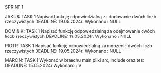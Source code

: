 SPRINT 1

JAKUB: 
TASK 1
Napisać funkcję odpowiedzialną za dodawanie dwóch liczb rzeczywistych
DEADLINE: 19.05.2024r.
Wykonano : NULL 

DOMINIK:
TASK 1
Napisać funkcję odpowiedzialną za odejmowanie dwóch liczb rzeczywistych
DEADLINE: 19.05.2024r.
Wykonano : NULL

PIOTR:
TASK 1
Napisać funkcję odpowiedzialną za mnożenie dwóch liczb rzeczywistych
DEADLINE: 19.05.2024r.
Wykonano : NULL

MARCIN:
TASK 1
Wykonać w branchu main pliki src, include oraz test
DEADLINE: 15.05.2024r
Wykonano : V
